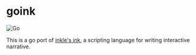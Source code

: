 # goink
![Go](https://github.com/sleep2death/goink/workflows/Go/badge.svg)

This is a go port of [inkle's ink](https://github.com/inkle/ink), a scripting language for writing interactive narrative.
